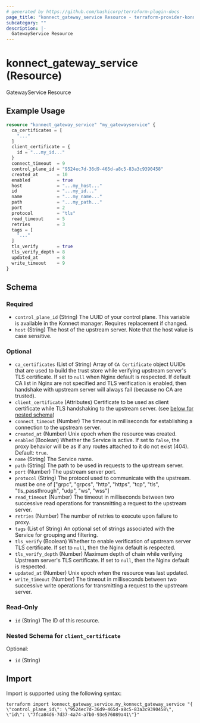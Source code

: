 ```yaml
---
# generated by https://github.com/hashicorp/terraform-plugin-docs
page_title: "konnect_gateway_service Resource - terraform-provider-konnect"
subcategory: ""
description: |-
  GatewayService Resource
---
```


# konnect_gateway_service (Resource)

GatewayService Resource

## Example Usage

```terraform
resource "konnect_gateway_service" "my_gatewayservice" {
  ca_certificates = [
    "..."
  ]
  client_certificate = {
    id = "...my_id..."
  }
  connect_timeout  = 9
  control_plane_id = "9524ec7d-36d9-465d-a8c5-83a3c9390458"
  created_at       = 10
  enabled          = true
  host             = "...my_host..."
  id               = "...my_id..."
  name             = "...my_name..."
  path             = "...my_path..."
  port             = 2
  protocol         = "tls"
  read_timeout     = 5
  retries          = 3
  tags = [
    "..."
  ]
  tls_verify       = true
  tls_verify_depth = 8
  updated_at       = 8
  write_timeout    = 9
}
```

<!-- schema generated by tfplugindocs -->
## Schema

### Required

- `control_plane_id` (String) The UUID of your control plane. This variable is available in the Konnect manager. Requires replacement if changed.
- `host` (String) The host of the upstream server. Note that the host value is case sensitive.

### Optional

- `ca_certificates` (List of String) Array of `CA Certificate` object UUIDs that are used to build the trust store while verifying upstream server's TLS certificate. If set to `null` when Nginx default is respected. If default CA list in Nginx are not specified and TLS verification is enabled, then handshake with upstream server will always fail (because no CA are trusted).
- `client_certificate` (Attributes) Certificate to be used as client certificate while TLS handshaking to the upstream server. (see [below for nested schema](#nestedatt--client_certificate))
- `connect_timeout` (Number) The timeout in milliseconds for establishing a connection to the upstream server.
- `created_at` (Number) Unix epoch when the resource was created.
- `enabled` (Boolean) Whether the Service is active. If set to `false`, the proxy behavior will be as if any routes attached to it do not exist (404). Default: `true`.
- `name` (String) The Service name.
- `path` (String) The path to be used in requests to the upstream server.
- `port` (Number) The upstream server port.
- `protocol` (String) The protocol used to communicate with the upstream. must be one of ["grpc", "grpcs", "http", "https", "tcp", "tls", "tls_passthrough", "udp", "ws", "wss"]
- `read_timeout` (Number) The timeout in milliseconds between two successive read operations for transmitting a request to the upstream server.
- `retries` (Number) The number of retries to execute upon failure to proxy.
- `tags` (List of String) An optional set of strings associated with the Service for grouping and filtering.
- `tls_verify` (Boolean) Whether to enable verification of upstream server TLS certificate. If set to `null`, then the Nginx default is respected.
- `tls_verify_depth` (Number) Maximum depth of chain while verifying Upstream server's TLS certificate. If set to `null`, then the Nginx default is respected.
- `updated_at` (Number) Unix epoch when the resource was last updated.
- `write_timeout` (Number) The timeout in milliseconds between two successive write operations for transmitting a request to the upstream server.

### Read-Only

- `id` (String) The ID of this resource.

<a id="nestedatt--client_certificate"></a>
### Nested Schema for `client_certificate`

Optional:

- `id` (String)

## Import

Import is supported using the following syntax:

```shell
terraform import konnect_gateway_service.my_konnect_gateway_service "{ \"control_plane_id\": \"9524ec7d-36d9-465d-a8c5-83a3c9390458\",  \"id\": \"7fca84d6-7d37-4a74-a7b0-93e576089a41\"}"
```
